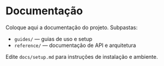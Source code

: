 # Documentação

Coloque aqui a documentação do projeto. Subpastas:
- `guides/` — guias de uso e setup
- `reference/` — documentação de API e arquitetura

Edite `docs/setup.md` para instruções de instalação e ambiente.
